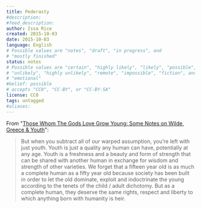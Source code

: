 ```yaml
---
title: Pederasty
#description: 
#feed_description: 
author: Issa Rice
created: 2015-10-03
date: 2015-10-03
language: English
# Possible values are "notes", "draft", "in progress", and
# "mostly finished"
status: notes
# Possible values are "certain", "highly likely", "likely", "possible",
# "unlikely", "highly unlikely", "remote", "impossible", "fiction", and
# "emotional"
#belief: possible
# accepts "CC0", "CC-BY", or "CC-BY-SA"
license: CC0
tags: untagged
#aliases: 
---
```



From "[Those Whom The Gods Love Grow Young: Some Notes on Wilde, Greece & Youth](http://dmouth.com/writing/2014/4/12/those-whom-the-gods-love-grow-young-some-notes-on-wilde-greece-youth)":

> But when you subtract all of our warped assumption, you’re left
> with just youth. Youth is just a quality any human can have,
> potentially at any age. Youth is a freshness and a beauty and form
> of strength that can be shared with another human in exchange for
> wisdom and strength of other varieties. We forget that a fifteen
> year old is as much a complete human as a fifty year old because
> society has been built in order to let the old dominate, exploit
> and indoctrinate the young according to the tenets of the child /
> adult dichotomy. But as a complete human, they deserve the same
> rights, respect and liberty to which anything born with humanity
> is heir.
